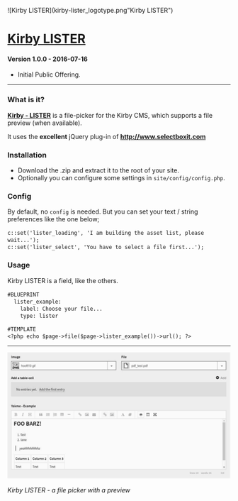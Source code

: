 ![Kirby LISTER](kirby-lister_logotype.png"Kirby LISTER")

# [Kirby LISTER](https://github.com/1n3JgKl9pQ6cUMrW/kirby-lister)

#### Version 1.0.0 - 2016-07-16

- Initial Public Offering.

****

### What is it?

**[Kirby - LISTER](https://github.com/1n3JgKl9pQ6cUMrW/kirby-lister)** is a file-picker for the Kirby CMS, which supports a file preview (when available).

It uses the **excellent** jQuery plug-in of **http://www.selectboxit.com**

### Installation

- Download the .zip and extract it to the root of your site.
- Optionally you can configure some settings in `site/config/config.php`.

### Config

By default, no `config` is needed. But you can set your text / string preferences like the one below;

```
c::set('lister_loading', 'I am building the asset list, please wait...');
c::set('lister_select', 'You have to select a file first...');
```

### Usage

Kirby LISTER is a field, like the others.

```
#BLUEPRINT
  lister_example:
    label: Choose your file...
    type: lister
```

```
#TEMPLATE
<?php echo $page->file($page->lister_example())->url(); ?>
```

****

![Kirby LISTER](kirby-lister_screencapture.gif "Kirby LISTER")

*Kirby LISTER - a file picker with a preview*